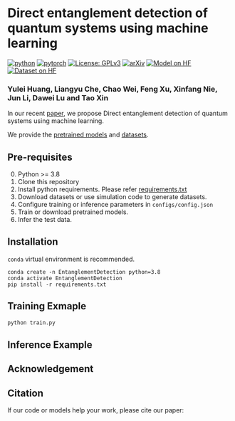 
# Direct entanglement detection of quantum systems using machine learning
[![python](https://img.shields.io/badge/Python-3.8-3776AB.svg?style=flat&logo=python&logoColor=white)](https://www.python.org)
[![pytorch](https://img.shields.io/badge/PyTorch-1.13.1-EE4C2C.svg?style=flat&logo=pytorch)](https://pytorch.org)
[![License: GPLv3](https://img.shields.io/badge/license-MIT-blue)](./LICENSE.txt)
[![arXiv](https://img.shields.io/badge/arXiv-2209.08501-b31b1b.svg)](https://arxiv.org/abs/2209.08501)
[![Model on HF](https://huggingface.co/datasets/huggingface/badges/resolve/main/model-on-hf-sm.svg)](https://huggingface.co/chemora/EntanglementDetectionModel/tree/main)
[![Dataset on HF](https://huggingface.co/datasets/huggingface/badges/resolve/main/dataset-on-hf-sm.svg)](https://huggingface.co/datasets/chemora/EntanglementDetectionDataSet/tree/main)
### Yulei Huang, Liangyu Che, Chao Wei, Feng Xu, Xinfang Nie, Jun Li, Dawei Lu and Tao Xin

In our recent [paper](https://arxiv.org/abs/2209.08501), we propose Direct entanglement detection of quantum systems using machine learning.

We provide the [pretrained models]() and [datasets](https://huggingface.co/datasets/chemora/EntanglementDetectionDataSet/tree/main).

## Pre-requisites
0. Python >= 3.8
0. Clone this repository
0. Install python requirements. Please refer [requirements.txt](requirements.txt)
0. Download datasets or use simulation code to generate datasets.
0. Configure training or inference parameters in `configs/config.json`
0. Train or download pretrained models.
0. Infer the test data.

## Installation
`conda` virtual environment is recommended. 
```
conda create -n EntanglementDetection python=3.8
conda activate EntanglementDetection
pip install -r requirements.txt
```

## Training Exmaple
```sh
python train.py

```


## Inference Example


## Acknowledgement


## Citation

If our code or models help your work, please cite our paper:
```BibTeX

```
